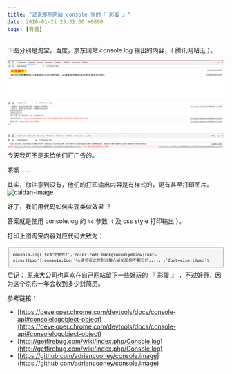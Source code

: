 ```yaml
---
title: "说说那些网站 console 里的『 彩蛋 』"
date: 2016-01-21 23:31:00 +0800
tags: [有趣]
---
```


下图分别是淘宝，百度，京东网站 console.log 输出的内容，（ 腾讯网站无 ）。

![taobao](/images/caidan/taobao.png)
![baidu](/images/caidan/baidu.png)
![jd](/images/caidan/jd.png)
今天我可不是来给他们打广告的。

咳咳 ......

其实，你注意到没有，他们的打印输出内容是有样式的，更有甚至打印图片。
![caidan-image](https://camo.githubusercontent.com/0f25ac62249194f32edbd54c912ae2952aa02f1a/687474703a2f2f692e696d6775722e636f6d2f4f646f564d44532e706e67)

好了，我们用代码如何实现类似效果 ？  

答案就是使用 console.log 的 `%c` 参数（ 及 css style 打印输出 ）。

打印上图淘宝内容对应代码大致为：

![code.png](/images/caidan/code.png)
后记： 原来大公司也喜欢在自己网站留下一些好玩的 『 彩蛋 』 ，不过好奇，因为这个京东一年会收到多少封简历。

参考链接：

-  [https://developer.chrome.com/devtools/docs/console-api#consolelogobject-object](https://developer.chrome.com/devtools/docs/console-api#consolelogobject-object)
-  [http://getfirebug.com/wiki/index.php/Console.log](http://getfirebug.com/wiki/index.php/Console.log)
- [https://github.com/adriancooney/console.image](https://github.com/adriancooney/console.image)
